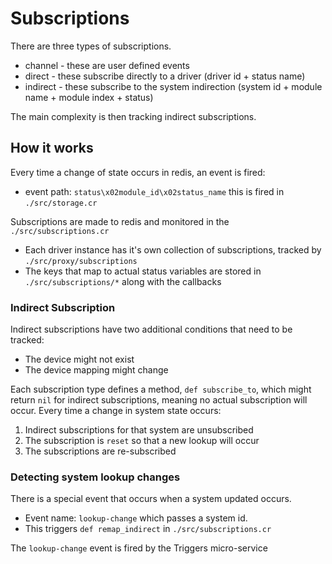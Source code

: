 # Subscriptions

There are three types of subscriptions.

* channel - these are user defined events
* direct - these subscribe directly to a driver (driver id + status name)
* indirect - these subscribe to the system indirection (system id + module name + module index + status)

The main complexity is then tracking indirect subscriptions.


## How it works

Every time a change of state occurs in redis, an event is fired:

* event path: `status\x02module_id\x02status_name` this is fired in `./src/storage.cr`

Subscriptions are made to redis and monitored in the `./src/subscriptions.cr`

* Each driver instance has it's own collection of subscriptions, tracked by `./src/proxy/subscriptions`
* The keys that map to actual status variables are stored in `./src/subscriptions/*` along with the callbacks


### Indirect Subscription

Indirect subscriptions have two additional conditions that need to be tracked:

* The device might not exist
* The device mapping might change

Each subscription type defines a method, `def subscribe_to`, which might return `nil` for indirect subscriptions, meaning no actual subscription will occur.
Every time a change in system state occurs:

1. Indirect subscriptions for that system are unsubscribed
2. The subscription is `reset` so that a new lookup will occur
3. The subscriptions are re-subscribed


### Detecting system lookup changes

There is a special event that occurs when a system updated occurs.

* Event name: `lookup-change` which passes a system id.
* This triggers `def remap_indirect` in `./src/subscriptions.cr`

The `lookup-change` event is fired by the Triggers micro-service
